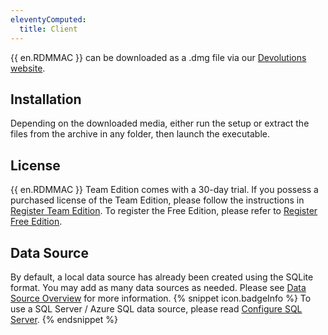 ```yaml
---
eleventyComputed:
  title: Client
---
```

{{ en.RDMMAC }} can be downloaded as a .dmg file via our [Devolutions website](https://devolutions.net/remote-desktop-manager/home/download). 

## Installation 

Depending on the downloaded media, either run the setup or extract the files from the archive in any folder, then launch the executable. 

## License 

{{ en.RDMMAC }} Team Edition comes with a 30-day trial. If you possess a purchased license of the Team Edition, please follow the instructions in [Register Team Edition](/rdm/mac/installation/client/registration/team-edition/). To register the Free Edition, please refer to [Register Free Edition](/rdm/mac/installation/client/registration/trial-request/). 

## Data Source 

By default, a local data source has already been created using the SQLite format. You may add as many data sources as needed. Please see [Data Source Overview](rdm/mac/data-sources/) for more information. 
{% snippet icon.badgeInfo %} 
To use a SQL Server / Azure SQL data source, please read [Configure SQL Server](/rdm/mac/installation/configure-sql-server/). 
{% endsnippet %}
